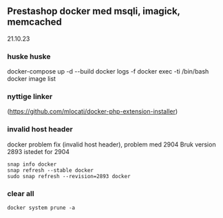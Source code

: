 ## Prestashop docker med msqli, imagick, memcached
21.10.23

### huske huske
docker-compose up -d --build
docker logs -f <container>
docker exec -ti <container> /bin/bash
docker image list
 
### nyttige linker

(https://github.com/mlocati/docker-php-extension-installer)

### invalid host header

docker problem fix (invalid host header), problem med 2904
Bruk version 2893 istedet for 2904

```
snap info docker
snap refresh --stable docker
sudo snap refresh --revision=2893 docker
```

### clear all
```
docker system prune -a 
```
